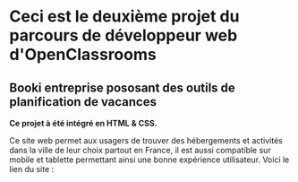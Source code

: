 # Ceci est le deuxième projet du parcours de développeur web d'OpenClassrooms
## Booki entreprise pososant des outils de planification de vacances

**Ce projet à été intégré en  HTML & CSS.**

Ce site web permet aux usagers de trouver des hébergements et activités dans la ville de leur choix partout en France,
il est aussi compatible sur mobile et tablette permettant ainsi une bonne expérience utilisateur.
Voici le lien du site :

